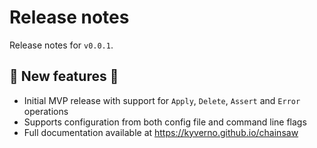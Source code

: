 # Release notes

Release notes for `v0.0.1`.

## 💫 New features 💫

- Initial MVP release with support for `Apply`, `Delete`, `Assert` and `Error` operations
- Supports configuration from both config file and command line flags
- Full documentation available at https://kyverno.github.io/chainsaw
